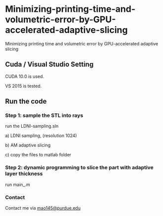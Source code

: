 # Minimizing-printing-time-and-volumetric-error-by-GPU-accelerated-adaptive-slicing
Minimizing printing time and volumetric error by GPU-accelerated adaptive slicing

## Cuda / Visual Studio Setting

CUDA 10.0 is used.

VS 2015 is tested.

## Run the code
### Step 1: sample the STL into rays

run the LDNI-sampling.sln

a) LDNI sampling, (resolution 1024)

b) AM adaptive slicing

c) copy the files to matlab folder

### Step 2: dynamic programming to slice the part with adaptive layer thickness
run main_.m

### Contact
Contact me via mao145@purdue.edu
